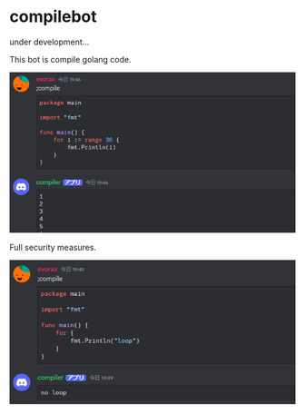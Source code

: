 # compilebot

under development...

This bot is compile golang code.
<br/>

![demo](/images/demo.png)
<br/>

Full security measures.
<br/>

![demo](/images/demo2.png)